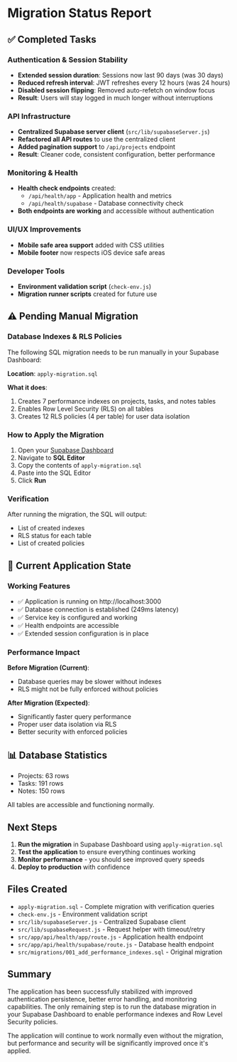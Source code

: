 # Migration Status Report

## ✅ Completed Tasks

### Authentication & Session Stability
- **Extended session duration**: Sessions now last 90 days (was 30 days)
- **Reduced refresh interval**: JWT refreshes every 12 hours (was 24 hours)  
- **Disabled session flipping**: Removed auto-refetch on window focus
- **Result**: Users will stay logged in much longer without interruptions

### API Infrastructure
- **Centralized Supabase server client** (`src/lib/supabaseServer.js`)
- **Refactored all API routes** to use the centralized client
- **Added pagination support** to `/api/projects` endpoint
- **Result**: Cleaner code, consistent configuration, better performance

### Monitoring & Health
- **Health check endpoints** created:
  - `/api/health/app` - Application health and metrics
  - `/api/health/supabase` - Database connectivity check
- **Both endpoints are working** and accessible without authentication

### UI/UX Improvements  
- **Mobile safe area support** added with CSS utilities
- **Mobile footer** now respects iOS device safe areas

### Developer Tools
- **Environment validation script** (`check-env.js`)
- **Migration runner scripts** created for future use

## ⚠️ Pending Manual Migration

### Database Indexes & RLS Policies
The following SQL migration needs to be run manually in your Supabase Dashboard:

**Location**: `apply-migration.sql`

**What it does**:
1. Creates 7 performance indexes on projects, tasks, and notes tables
2. Enables Row Level Security (RLS) on all tables
3. Creates 12 RLS policies (4 per table) for user data isolation

### How to Apply the Migration

1. Open your [Supabase Dashboard](https://hufxwovthhsjmtifvign.supabase.co/project/hufxwovthhsjmtifvign)
2. Navigate to **SQL Editor**
3. Copy the contents of `apply-migration.sql`
4. Paste into the SQL Editor
5. Click **Run**

### Verification
After running the migration, the SQL will output:
- List of created indexes
- RLS status for each table
- List of created policies

## 🎯 Current Application State

### Working Features
- ✅ Application is running on http://localhost:3000
- ✅ Database connection is established (249ms latency)
- ✅ Service key is configured and working
- ✅ Health endpoints are accessible
- ✅ Extended session configuration is in place

### Performance Impact
**Before Migration (Current)**:
- Database queries may be slower without indexes
- RLS might not be fully enforced without policies

**After Migration (Expected)**:
- Significantly faster query performance
- Proper user data isolation via RLS
- Better security with enforced policies

## 📊 Database Statistics
- Projects: 63 rows
- Tasks: 191 rows  
- Notes: 150 rows

All tables are accessible and functioning normally.

## Next Steps

1. **Run the migration** in Supabase Dashboard using `apply-migration.sql`
2. **Test the application** to ensure everything continues working
3. **Monitor performance** - you should see improved query speeds
4. **Deploy to production** with confidence

## Files Created

- `apply-migration.sql` - Complete migration with verification queries
- `check-env.js` - Environment validation script
- `src/lib/supabaseServer.js` - Centralized Supabase client
- `src/lib/supabaseRequest.js` - Request helper with timeout/retry
- `src/app/api/health/app/route.js` - Application health endpoint
- `src/app/api/health/supabase/route.js` - Database health endpoint
- `src/migrations/001_add_performance_indexes.sql` - Original migration

## Summary

The application has been successfully stabilized with improved authentication persistence, better error handling, and monitoring capabilities. The only remaining step is to run the database migration in your Supabase Dashboard to enable performance indexes and Row Level Security policies.

The application will continue to work normally even without the migration, but performance and security will be significantly improved once it's applied.